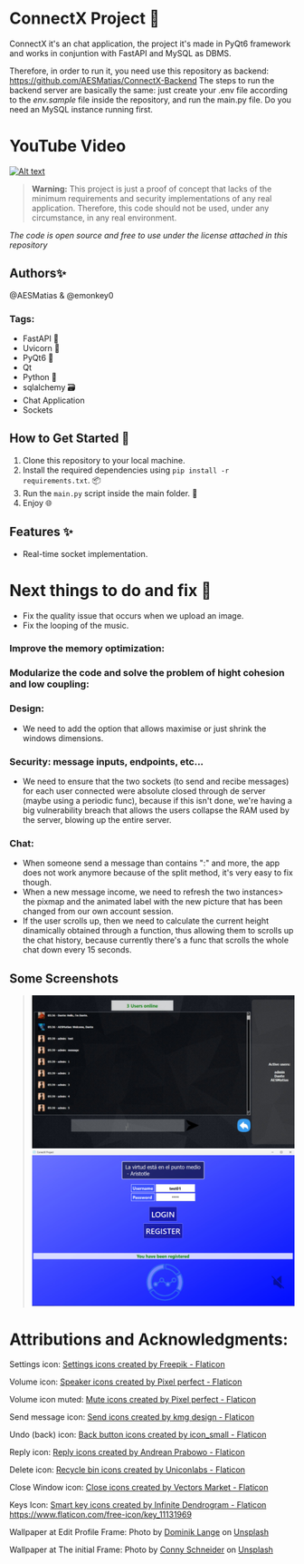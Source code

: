 # ConnectX Project 🚀
ConnectX it's an chat application, the project it's made in PyQt6 framework and works in conjuntion with FastAPI and MySQL as DBMS.

Therefore, in order to run it, you need use this repository as backend:
https://github.com/AESMatias/ConnectX-Backend
The steps to run the backend server are basically the same: just create your .env file according to the *env.sample* file inside the repository, and run the main.py file. Do you need an MySQL instance running first. 

# YouTube Video

[![Alt text](https://img.youtube.com/vi/Nll7__gmBSY/0.jpg)](https://www.youtube.com/watch?v=Nll7__gmBSY)


> **Warning:** This project is just a proof of concept that lacks of the minimum requirements and security implementations of any real application. Therefore, this code should not be used, under any circumstance, in any real environment.

*The code is open source and free to use under the license attached in this repository* 
## Authors✨
@AESMatias & @emonkey0

### Tags:
- FastAPI 🚄
- Uvicorn 🐍
- PyQt6 🐉
- Qt
- Python 🐉
- sqlalchemy 🗃️
- Chat Application
- Sockets

## How to Get Started 🌟
1. Clone this repository to your local machine.
2. Install the required dependencies using `pip install -r requirements.txt`. 📦
3. Run the `main.py` script inside the main folder. 🏃
4. Enjoy 🌐

## Features ✨
- Real-time socket implementation.

# Next things to do and fix 🚀
- Fix the quality issue that occurs when we upload an image.
- Fix the looping of the music.
### Improve the memory optimization:

### Modularize the code and solve the problem of hight cohesion and low coupling:

### Design:
- We need to add the option that allows maximise or just shrink the windows dimensions.

### Security: message inputs, endpoints, etc...
- We need to ensure that the two sockets (to send and recibe messages) for each user connected were absolute closed through de server (maybe using a periodic func), because if this isn't done, we're having a big vulnerability breach that allows the users collapse the RAM used by the server, blowing up the entire server.

### Chat:
- When someone send a message than contains ":" and more, the app does not work anymore
because of the split method, it's very easy to fix though.
- When a new message income, we need to refresh the two instances> the pixmap and the animated label with the new picture that has been changed from our own account session.
- If the user scrolls up, then we need to calculate the current height
dinamically obtained through a function, thus allowing them to scrolls up the
chat history, because currently there's a func that scrolls the whole chat down
every 15 seconds.

## Some Screenshots

>![Screenshot 2](images/screenshot_1.jpg)
>![Screenshot 2](images/screenshot_2.jpg) 


# Attributions and Acknowledgments:
Settings icon: <a href="https://www.flaticon.com/free-icons/settings" title="settings icons">Settings icons created by Freepik - Flaticon</a>

Volume icon: <a href="https://www.flaticon.com/free-icons/speaker" title="speaker icons">Speaker icons created by Pixel perfect - Flaticon</a>

Volume icon muted: <a href="https://www.flaticon.com/free-icons/mute" title="mute icons">Mute icons created by Pixel perfect - Flaticon</a>

Send message icon: <a href="https://www.flaticon.com/free-icons/send" title="send icons">Send icons created by kmg design - Flaticon</a>

Undo (back) icon: <a href="https://www.flaticon.com/free-icons/back-button" title="back button icons">Back button icons created by icon_small - Flaticon</a>

Reply icon: <a href="https://www.flaticon.com/free-icons/reply" title="reply icons">Reply icons created by Andrean Prabowo - Flaticon</a>

Delete icon: <a href="https://www.flaticon.com/free-icons/recycle-bin" title="recycle bin icons">Recycle bin icons created by Uniconlabs - Flaticon</a>

Close Window icon: <a href="https://www.flaticon.com/free-icons/close" title="close icons">Close icons created by Vectors Market - Flaticon</a>

Keys Icon: <a href="https://www.flaticon.com/free-icons/smart-key" title="smart key icons">Smart key icons created by Infinite Dendrogram - Flaticon</a> https://www.flaticon.com/free-icon/key_11131969

Wallpaper at Edit Profile Frame: Photo by <a href="https://unsplash.com/@the_real_napster?utm_content=creditCopyText&utm_medium=referral&utm_source=unsplash">Dominik Lange</a> on <a href="https://unsplash.com/photos/blue-parrot-standing-on-brown-tree-branch-Lej_oqHljbk?utm_content=creditCopyText&utm_medium=referral&utm_source=unsplash">Unsplash</a>

Wallpaper at The initial Frame: Photo by <a href="https://unsplash.com/@choys_?utm_content=creditCopyText&utm_medium=referral&utm_source=unsplash">Conny Schneider</a> on <a href="https://unsplash.com/photos/a-blue-abstract-background-with-lines-and-dots-pREq0ns_p_E?utm_content=creditCopyText&utm_medium=referral&utm_source=unsplash">Unsplash</a>
  